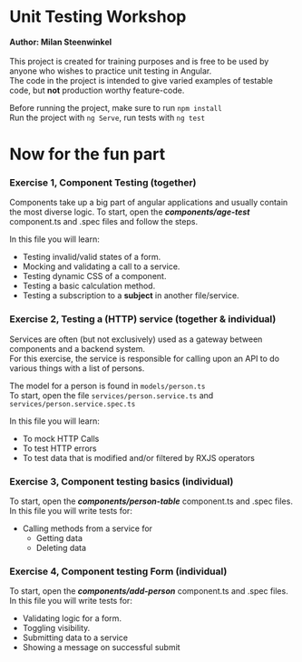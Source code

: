 # Unit Testing Workshop
**Author: Milan Steenwinkel**<br><br>
This project is created for training purposes and is free to be
used by anyone who wishes to practice unit testing in Angular. <br>
The code in the project is intended to give varied examples of testable code, 
but **not** production worthy feature-code. 

Before running the project, make sure to run ```npm install```<br>
Run the project with ```ng Serve```, run tests with ```ng test```

# Now for the fun part
### Exercise 1, Component Testing (together)
Components take up a big part of angular applications and usually contain the most diverse logic.
To start, open the **_components/age-test_** component.ts and .spec files and follow the steps.

In this file you will learn:

* Testing invalid/valid states of a form.
* Mocking and validating a call to a service.
* Testing dynamic CSS of a component.
* Testing a basic calculation method.
* Testing a subscription to a **subject** in another file/service.


### Exercise 2, Testing a (HTTP) service (together & individual)
Services are often (but not exclusively) used as a gateway between components and a backend system. <br>
For this exercise, the service is responsible for calling upon an API to do various things with a list of persons.<br>

The model for a person is found in ```models/person.ts``` <br>
To start, open the file ```services/person.service.ts``` and ```services/person.service.spec.ts``` <br>

In this file you will learn:
* To mock HTTP Calls
* To test HTTP errors
* To test data that is modified and/or filtered by RXJS operators

### Exercise 3, Component testing basics (individual)
To start, open the **_components/person-table_** component.ts and .spec files.
In this file you will write tests for:

* Calling methods from a service for
    * Getting data
    * Deleting data
    
### Exercise 4, Component testing Form (individual)
To start, open the **_components/add-person_** component.ts and .spec files.
In this file you will write tests for:

* Validating logic for a form.
* Toggling visibility.
* Submitting data to a service
* Showing a message on successful submit
